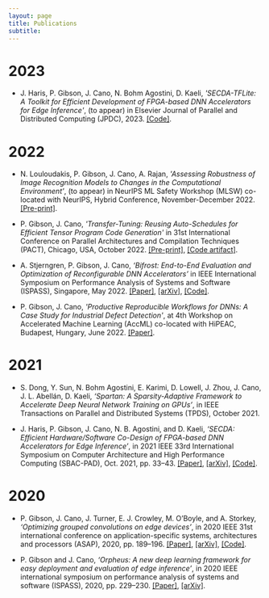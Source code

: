 ```yaml
---
layout: page
title: Publications
subtitle:
---
```


# 2023

- J. Haris, P. Gibson, J. Cano, N. Bohm Agostini, D. Kaeli, *'SECDA-TFLite: A Toolkit for Efficient Development of FPGA-based DNN Accelerators for Edge Inference'*, (to appear) in Elsevier Journal of Parallel and Distributed Computing (JPDC), 2023. [[Code]](https://github.com/gicLAB/SECDA-TFLite).

# 2022

- N. Louloudakis, P. Gibson, J. Cano, A. Rajan, *'Assessing Robustness of Image Recognition Models to Changes in the Computational Environment'*, (to appear) in NeurIPS ML Safety Workshop (MLSW) co-located with NeurIPS, Hybrid Conference, November-December 2022. [[Pre-print]](https://arxiv.org/abs/2211.00471).

- P. Gibson, J. Cano,  *'Transfer-Tuning: Reusing Auto-Schedules for Efficient Tensor Program Code Generation'* in 31st International Conference on Parallel Architectures and Compilation Techniques (PACT), Chicago, USA, October 2022. [[Pre-print]](https://arxiv.org/abs/2201.05587), [[Code artifact]](https://github.com/gicLAB/transfer-tuning).

- A. Stjerngren, P. Gibson, J. Cano, *‘Bifrost: End-to-End Evaluation and Optimization of Reconfigurable DNN Accelerators’* in IEEE International Symposium on Performance Analysis of Systems and Software (ISPASS), Singapore, May 2022. [[Paper]](https://ieeexplore.ieee.org/document/9804659/), [[arXiv]](https://arxiv.org/abs/2204.12418), [[Code]](https://github.com/gicLAB/bifrost).

- P. Gibson, J. Cano, *'Productive Reproducible Workflows for DNNs: A Case Study for Industrial Defect Detection'*, at 4th Workshop on Accelerated Machine Learning (AccML) co-located with HiPEAC, Budapest, Hungary, June 2022. [[Paper]](https://arxiv.org/abs/2206.09359v1).


# 2021

- S. Dong, Y. Sun, N. Bohm Agostini, E. Karimi, D. Lowell, J. Zhou, J. Cano, J. L. Abellán, D. Kaeli, *‘Spartan: A Sparsity-Adaptive Framework to Accelerate Deep Neural Network Training on GPUs’*, in IEEE Transactions on Parallel and Distributed Systems (TPDS), October 2021.

- J. Haris, P. Gibson, J. Cano, N. B. Agostini, and D. Kaeli, *‘SECDA: Efficient Hardware/Software Co-Design of FPGA-based DNN Accelerators for Edge Inference’*, in 2021 IEEE 33rd International Symposium on Computer Architecture and High Performance Computing (SBAC-PAD), Oct. 2021, pp. 33–43. [[Paper]](https://ieeexplore.ieee.org/document/9651579), [[arXiv]](https://arxiv.org/abs/2110.00478), [[Code]](https://github.com/giclab/secda).


# 2020

- P. Gibson, J. Cano, J. Turner, E. J. Crowley, M. O’Boyle, and A. Storkey, *‘Optimizing grouped convolutions on edge devices’*, in 2020 IEEE 31st international conference on application-specific systems, architectures and processors (ASAP), 2020, pp. 189–196. [[Paper]](https://ieeexplore.ieee.org/document/9153227/), [[arXiv]](https://arxiv.org/abs/2006.09791), [[Code]](https://github.com/apache/tvm/blob/main/python/tvm/topi/x86/group_conv2d.py#L109).

- P. Gibson and J. Cano, *‘Orpheus: A new deep learning framework for easy deployment and evaluation of edge inference’*, in 2020 IEEE international symposium on performance analysis of systems and software (ISPASS), 2020, pp. 229–230. [[Paper]](https://ieeexplore.ieee.org/document/9238597), [[arXiv]](https://arxiv.org/abs/2007.13648).
